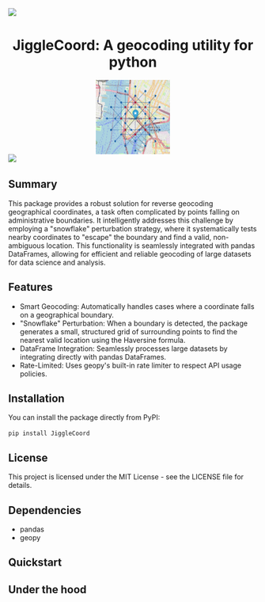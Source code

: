 <img src="https://user-images.githubusercontent.com/73097560/115834477-dbab4500-a447-11eb-908a-139a6edaec5c.gif">
<div align="center">
  
# JiggleCoord: A geocoding utility for python

<img align="center" alt="GIF" src="https://github.com/ssopic/JiggleCoord/blob/main/main.jpg" width="150px" height="150" />
  
</div><img src="https://user-images.githubusercontent.com/73097560/115834477-dbab4500-a447-11eb-908a-139a6edaec5c.gif">

## Summary

This package provides a robust solution for reverse geocoding geographical coordinates, a task often complicated by points falling on administrative boundaries. It intelligently addresses this challenge by employing a "snowflake" perturbation strategy, where it systematically tests nearby coordinates to "escape" the boundary and find a valid, non-ambiguous location. This functionality is seamlessly integrated with pandas DataFrames, allowing for efficient and reliable geocoding of large datasets for data science and analysis.


## Features
- Smart Geocoding: Automatically handles cases where a coordinate falls on a geographical boundary.
- "Snowflake" Perturbation: When a boundary is detected, the package generates a small, structured grid of surrounding points to find the nearest valid location using the Haversine formula.
- DataFrame Integration: Seamlessly processes large datasets by integrating directly with pandas DataFrames.
- Rate-Limited: Uses geopy's built-in rate limiter to respect API usage policies.

## Installation
You can install the package directly from PyPI:

``` pip install JiggleCoord ```

## License
This project is licensed under the MIT License - see the LICENSE file for details.
## Dependencies
- pandas
- geopy

## Quickstart



## Under the hood


